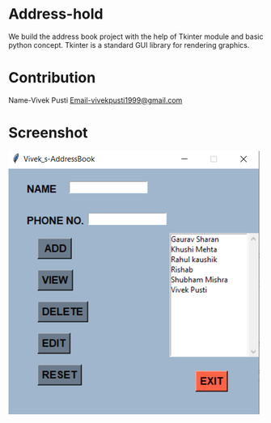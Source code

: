 # Address-hold
We build the address book project with the help of Tkinter module and basic python concept.  Tkinter is a standard GUI library for rendering graphics.


# Contribution

Name-Vivek Pusti
Email-vivekpusti1999@gmail.com


# Screenshot
![](capture.PNG)
